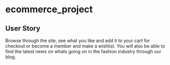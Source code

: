 # ecommerce_project 


## User Story 

 Browse through the site, see what you like and add it to your cart for checkout or become a member and make a wishlist. You will also be able to find the latest news on whats going on in the fashion industry through our blog.
